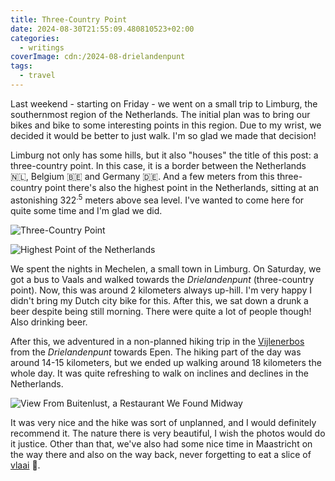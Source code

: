 ```yaml
---
title: Three-Country Point
date: 2024-08-30T21:55:09.480810523+02:00
categories:
  - writings
coverImage: cdn:/2024-08-drielandenpunt
tags:
  - travel
---
```


Last weekend - starting on Friday - we went on a small trip to Limburg, the southernmost region of the Netherlands. The initial plan was to bring our bikes and bike to some interesting points in this region. Due to my wrist, we decided it would be better to just walk. I'm so glad we made that decision!

<!--more-->

Limburg not only has some hills, but it also "houses" the title of this post: a three-country point. In this case, it is a border between the Netherlands 🇳🇱, Belgium 🇧🇪 and Germany 🇩🇪. And a few meters from this three-country point there's also the highest point in the Netherlands, sitting at an astonishing 322<sup>.5</sup> meters above sea level. I've wanted to come here for quite some time and I'm glad we did.

<div class="fw fg">
  
![Three-Country Point](cdn:/2024-08-drielandenpunt "Three-country point")

![Highest Point of the Netherlands](cdn:/2024-08-hoogste-punt-nederland "Highest point of the Netherlands")

</div>

We spent the nights in Mechelen, a small town in Limburg. On Saturday, we got a bus to Vaals and walked towards the *Drielandenpunt* (three-country point). Now, this was around 2 kilometers always up-hill. I'm very happy I didn't bring my Dutch city bike for this. After this, we sat down a drunk a beer despite being still morning. There were quite a lot of people though! Also drinking beer.

After this, we adventured in a non-planned hiking trip in the [Vijlenerbos](https://nl.wikipedia.org/wiki/Vijlenerbos) from the *Drielandenpunt* towards Epen. The hiking part of the day was around 14-15 kilometers, but we ended up walking around 18 kilometers the whole day. It was quite refreshing to walk on inclines and declines in the Netherlands.

![View From Buitenlust, a Restaurant We Found Midway](cdn:/2024-08-uitzicht-buitenlust?class=fw "Restaurant Buitenlust View")

It was very nice and the hike was sort of unplanned, and I would definitely recommend it. The nature there is very beautiful, I wish the photos would do it justice. Other than that, we've also had some nice time in Maastricht on the way there and also on the way back, never forgetting to eat a slice of [vlaai](https://nl.wikipedia.org/wiki/Limburgse_vlaai) 🥧.
